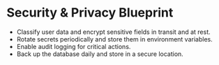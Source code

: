 # Security & Privacy Blueprint

- Classify user data and encrypt sensitive fields in transit and at rest.
- Rotate secrets periodically and store them in environment variables.
- Enable audit logging for critical actions.
- Back up the database daily and store in a secure location.
